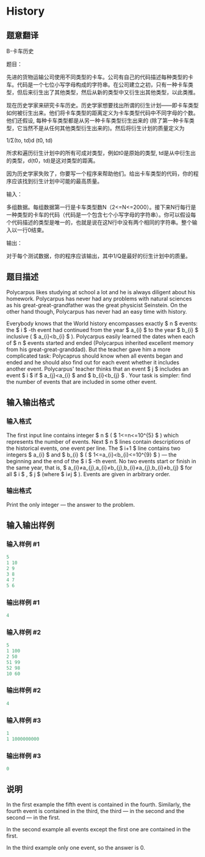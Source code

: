 # History

## 题意翻译

B-卡车历史

题目：

先进的货物运输公司使用不同类型的卡车。公司有自己的代码描述每种类型的卡车。代码是一个七位小写字母构成的字符串。在公司建立之初，只有一种卡车类型，但后来衍生出了其他类型，然后从新的类型中又衍生出其他类型，以此类推。

现在历史学家来研究卡车历史。历史学家想要找出所谓的衍生计划——即卡车类型如何被衍生出来。他们将卡车类型的距离定义为卡车类型代码中不同字母的个数。他们还假设, 每种卡车类型都是从另一种卡车类型衍生出来的 (除了第一种卡车类型，它当然不是从任何其他类型衍生出来的)。然后将衍生计划的质量定义为

1/Σ(to, td)d (t0, td)

所求和遍历衍生计划中的所有可成对类型，例如t0是原始的类型, td是从中衍生出的类型，d(t0，td)是这对类型的距离。

因为历史学家失败了，你要写一个程序来帮助他们。给出卡车类型的代码，你的程序应该找到衍生计划中可能的最高质量。

输入：

多组数据。每组数据第一行是卡车类型数N（2<=N<=2000）。接下来N行每行是一种类型的卡车的代码（代码是一个包含七个小写字母的字符串）。你可以假设每个代码描述的类型是唯一的，也就是说在这N行中没有两个相同的字符串。整个输入以一行0结束。

输出：

对于每个测试数据，你的程序应该输出，其中1/Q是最好的衍生计划中的质量。

## 题目描述

Polycarpus likes studying at school a lot and he is always diligent about his homework. Polycarpus has never had any problems with natural sciences as his great-great-grandfather was the great physicist Seinstein. On the other hand though, Polycarpus has never had an easy time with history.

Everybody knows that the World history encompasses exactly $ n $ events: the $ i $ -th event had continued from the year $ a_{i} $ to the year $ b_{i} $ inclusive ( $ a_{i}&lt;b_{i} $ ). Polycarpus easily learned the dates when each of $ n $ events started and ended (Polycarpus inherited excellent memory from his great-great-granddad). But the teacher gave him a more complicated task: Polycaprus should know when all events began and ended and he should also find out for each event whether it includes another event. Polycarpus' teacher thinks that an event $ j $ includes an event $ i $ if $ a_{j}&lt;a_{i} $ and $ b_{i}&lt;b_{j} $ . Your task is simpler: find the number of events that are included in some other event.

## 输入输出格式

### 输入格式

The first input line contains integer $ n $ ( $ 1<=n<=10^{5} $ ) which represents the number of events. Next $ n $ lines contain descriptions of the historical events, one event per line. The $ i+1 $ line contains two integers $ a_{i} $ and $ b_{i} $ ( $ 1<=a_{i}&lt;b_{i}<=10^{9} $ ) — the beginning and the end of the $ i $ -th event. No two events start or finish in the same year, that is, $ a_{i}≠a_{j},a_{i}≠b_{j},b_{i}≠a_{j},b_{i}≠b_{j} $ for all $ i $ , $ j $ (where $ i≠j $ ). Events are given in arbitrary order.

### 输出格式

Print the only integer — the answer to the problem.

## 输入输出样例

### 输入样例 #1

```cpp
5
1 10
2 9
3 8
4 7
5 6

```
### 输出样例 #1

```cpp
4

```
### 输入样例 #2

```cpp
5
1 100
2 50
51 99
52 98
10 60

```
### 输出样例 #2

```cpp
4

```
### 输入样例 #3

```cpp
1
1 1000000000

```
### 输出样例 #3

```cpp
0

```
## 说明

In the first example the fifth event is contained in the fourth. Similarly, the fourth event is contained in the third, the third — in the second and the second — in the first.

In the second example all events except the first one are contained in the first.

In the third example only one event, so the answer is 0.


